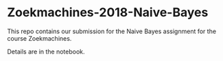 # Zoekmachines-2018-Naive-Bayes

This repo contains our submission for the Naive Bayes assignment for the course Zoekmachines. 

Details are in the notebook.
